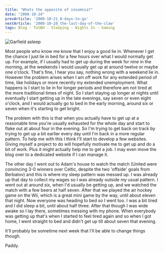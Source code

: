```yaml
---
title: "Whats the opposite of insomnia?"
date: "2008-10-24"
prevArticle: '2008-10-21_8-days-to-go'
nextArticle: '2008-10-28_the-last-day-of-the-claw'
tags: Blog - TotBH - Sleeping - Nights In - Gaming
---
```

![Garfield asleep](/images/Sleep.jpg "I love my kip")

Most people who know me know that I enjoy a good lie in. Whenever I get the chance I just lie in bed for a few hours over what I would normally get up. For example, if I usually had to get up during the week for nine in the morning, at the weekends I would usually get up at around twelve or maybe one o'clock. That's fine, I hear you say, nothing wrong with a weekend lie in. However the problem arises when I am off work for any extended period of time, like holidays or more recently my extended unemployment. What happens is I start to lie in for longer periods and therefore am not tired at the more traditional times of night. So I start staying up longer at nights until eventually I start getting up in the late evenings, say seven or even eight o'clock, and I would actually go to bed in the early morning, around six or seven when it's starting to get bright.

The problem with this is that when you actually have to get up at a reasonable time you're usually exhausted for the whole day and start to flake out at about four in the evening. So I'm trying to get back on track by trying to get up a bit earlier every day until I'm back in a more regular pattern. To help me with this I think I'll start to develop a few websites. Giving myself a project to do will hopefully motivate me to get up and do a bit of work. Plus it might actually help me to get a job. I may even move the blog over to a dedicated website if I can manage it.

The other day I went out to Adam's house to watch the match (United were convincing 3-0 winners over Celtic, despite the two 'offside' goals from Berbatov) and this is where my sleep pattern was messed up. I was already up that day to collect my wages so I was already outside my usual pattern. I went out at around six, when I'd usually be getting up, and we watched the match with a few beers at half seven. After that we played the air hockey game on the Wii, which is a great mini game by  the way, until about eleven that night. Now everyone was heading to bed so I went too. I was a bit tired and I did sleep a bit, until about half three. After that though I was wide awake so I lay there, sometimes messing with my phone. When everybody was getting up that's when I started to feel tired again and so when I got home, I went straight to bed and didn't get up till about seven that evening.

It'll probably be sometime next week that I'll be able to change things though.

Paddy.